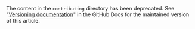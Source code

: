 The content in the `contributing` directory has been deprecated. See "[Versioning documentation](https://docs.github.com/en/contributing/writing-for-github-docs/versioning-documentation#versioning-with-liquid-conditional-operators)" in the GitHub Docs for the maintained version of this article.
 